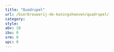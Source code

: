 ```yaml
---
title: "Quadrupel"
url: /bierbrouwerij-de-koningshoeven/quadrupel/
category: 
style: 
abv: 10
ibu: 0
srm: 0
upc: 0
---
```


